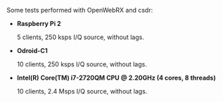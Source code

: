 Some tests performed with OpenWebRX and csdr:

  * **Raspberry Pi 2**

    5 clients, 250 ksps I/Q source, without lags.

  * **Odroid-C1**

    10 clients, 250 ksps I/Q source, without lags.

  * **Intel(R) Core(TM) i7-2720QM CPU @ 2.20GHz (4 cores, 8 threads)**

    10 clients, 2.4 Msps I/Q source, without lags.